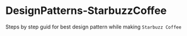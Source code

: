 # DesignPatterns-StarbuzzCoffee
Steps by step guid for best design pattern while making `Starbuzz Coffee`
